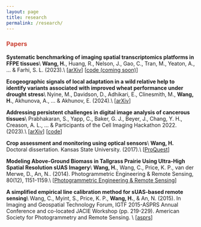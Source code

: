 ```yaml
---
layout: page
title: research
permalink: /research/
---
```


### <span style="color:#CB4335">Papers</span>
**Systematic benchmarking of imaging spatial transcriptomics platforms in FFPE tissues**\\
**Wang, H.**, Huang, R., Nelson, J., Gao, C., Tran, M., Yeaton, A., ... & Farhi, S. L. (2023).\\
[[arXiv](https://www.biorxiv.org/content/10.1101/2023.12.07.570603v2)]
[[code (coming soon)]()]

**Ecogeographic signals of local adaptation in a wild relative help to identify variants associated with improved wheat performance under drought stress**\\
Nyine, M., Davidson, D., Adhikari, E., Clinesmith, M., **Wang, H.**, Akhunova, A., ... & Akhunov, E. (2024).\\
[[arXiv](https://www.biorxiv.org/content/10.1101/2024.03.20.585976v1.abstract)]

**Addressing persistent challenges in digital image analysis of cancerous tissues**\\
Prabhakaran, S., Yapp, C., Baker, G. J., Beyer, J., Chang, Y. H., Creason, A. L., ... & Participants of the Cell Imaging Hackathon 2022. (2023).\\
[[arXiv](https://www.biorxiv.org/content/10.1101/2023.07.21.548450v1)]
[[code](https://github.com/IAWG-CSBC-PSON/hack2022-05-cross-talk/tree/main)]

**Crop assessment and monitoring using optical sensors**\\
**Wang, H.** Doctoral dissertation. Kansas State University. (2017).\\
[[ProQuest](https://www.proquest.com/openview/7ea93c5d58af2627c0fa572088420ee2/1?pq-origsite=gscholar&cbl=18750)]

**Modeling Above-Ground Biomass in Tallgrass Prairie Using Ultra-High Spatial Resolution sUAS Imagery**\\
**Wang, H.**, Wang, C., Price, K. P., van der Merwe, D., An, N.. (2014). Photogrammetric Engineering & Remote Sensing, 80(12), 1151-1159.\\
[[Photogrammetric Engineering & Remote Sensing](https://www.ingentaconnect.com/content/asprs/pers/2014/00000080/00000012/art00005)]

**A simplified empirical line calibration method for sUAS-based remote sensing**\\
Wang, C., Myint, S., Price, K. P., **Wang, H.**, & An, N. (2015). In Imaging and Geospatial Technology Forum, IGTF 2015-ASPRS Annual Conference and co-located JACIE Workshop (pp. 219-229). American Society for Photogrammetry and Remote Sensing. \\
[[asprs](chrome-extension://efaidnbmnnnibpcajpcglclefindmkaj/https://www.asprs.org/wp-content/uploads/2015/05/3E%5B5%5D-paper.pdf)]
